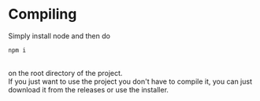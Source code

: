 <img src='https://i.imgur.com/fJqLh4z.png' alt=""></img>

# Compiling
Simply install node and then do<br>
```
npm i
```
<br>on the root directory of the project.
<br>If you just want to use the project you don't have to compile it, you can just download it from the releases or use the installer.
